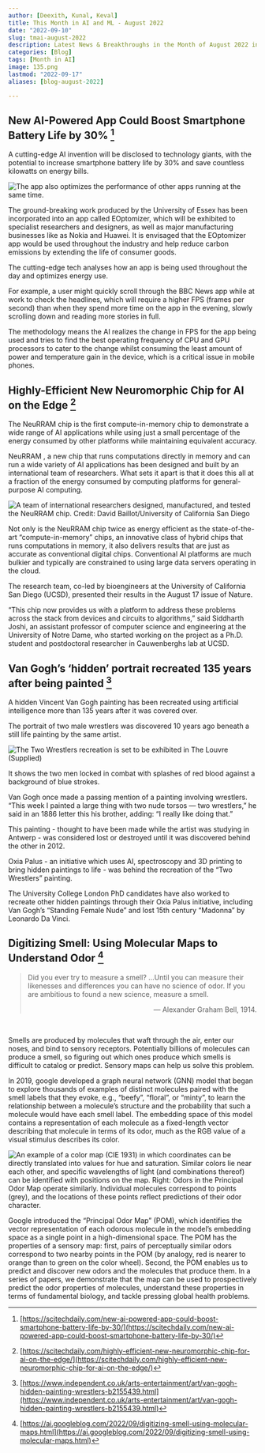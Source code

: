 ```yaml
---
author: [Deexith, Kunal, Keval]
title: This Month in AI and ML - August 2022
date: "2022-09-10"
slug: tmai-august-2022
description: Latest News & Breakthroughs in the Month of August 2022 in AI and ML
categories: [Blog]
tags: [Month in AI]
image: 135.png
lastmod: "2022-09-17"
aliases: [blog-august-2022]

---
```


## New AI-Powered App Could Boost Smartphone Battery Life by 30% [^1]

A cutting-edge AI invention will be disclosed to technology giants, with the potential to increase smartphone battery life by 30% and save countless kilowatts on energy bills.

![The app also optimizes the performance of other apps running at the same time.](AI_Powered_App.jpg "The app also optimizes the performance of other apps running at the same time.")

The ground-breaking work produced by the University of Essex has been incorporated into an app called EOptomizer, which will be exhibited to specialist researchers and designers, as well as major manufacturing businesses like as Nokia and Huawei. It is envisaged that the EOptomizer app would be used throughout the industry and help reduce carbon emissions by extending the life of consumer goods.

The cutting-edge tech analyses how an app is being used throughout the day and optimizes energy use.

For example, a user might quickly scroll through the BBC News app while at work to check the headlines, which will require a higher FPS (frames per second) than when they spend more time on the app in the evening, slowly scrolling down and reading more stories in full.

The methodology means the AI realizes the change in FPS for the app being used and tries to find the best operating frequency of CPU and GPU processors to cater to the change whilst consuming the least amount of power and temperature gain in the device, which is a critical issue in mobile phones.

## Highly-Efficient New Neuromorphic Chip for AI on the Edge [^2]

The NeuRRAM chip is the first compute-in-memory chip to demonstrate a wide range of AI applications while using just a small percentage of the energy consumed by other platforms while maintaining equivalent accuracy.

NeuRRAM , a new chip that runs computations directly in memory and can run a wide variety of AI applications has been designed and built by an international team of researchers. What sets it apart is that it does this all at a fraction of the energy consumed by computing platforms for general-purpose AI computing.


![ A team of international researchers designed, manufactured, and tested the NeuRRAM chip. Credit: David Baillot/University of California San Diego ](NeuRRAM-Chip.jpg "A team of international researchers designed, manufactured, and tested the NeuRRAM chip. Credit: David Baillot/University of California San Diego")


Not only is the NeuRRAM chip twice as energy efficient as the state-of-the-art “compute-in-memory” chips, an innovative class of hybrid chips that runs computations in memory, it also delivers results that are just as accurate as conventional digital chips. Conventional AI platforms are much bulkier and typically are constrained to using large data servers operating in the cloud.

The research team, co-led by bioengineers at the University of California San Diego (UCSD), presented their results in the August 17 issue of Nature.

“This chip now provides us with a platform to address these problems across the stack from devices and circuits to algorithms,” said Siddharth Joshi, an assistant professor of computer science and engineering at the University of Notre Dame, who started working on the project as a Ph.D. student and postdoctoral researcher in Cauwenberghs lab at UCSD.


## Van Gogh’s ‘hidden’ portrait recreated 135 years after being painted [^3]

A hidden Vincent Van Gogh painting has been recreated using artificial intelligence more than 135 years after it was covered over.

The portrait of two male wrestlers was discovered 10 years ago beneath a still life painting by the same artist.

![The Two Wrestlers recreation is set to be exhibited in The Louvre (Supplied)](135.png "The Two Wrestlers recreation is set to be exhibited in The Louvre (Supplied)")

It shows the two men locked in combat with splashes of red blood against a background of blue strokes.

Van Gogh once made a passing mention of a painting involving wrestlers. “This week I painted a large thing with two nude torsos — two wrestlers,” he said in an 1886 letter this his brother, adding: “I really like doing that.”

This painting - thought to have been made while the artist was studying in Antwerp - was considered lost or destroyed until it was discovered behind the other in 2012.

Oxia Palus - an initiative which uses AI, spectroscopy and 3D printing to bring hidden paintings to life - was behind the recreation of the “Two Wrestlers” painting.

The University College London PhD candidates have also worked to recreate other hidden paintings through their Oxia Palus initiative, including Van Gogh’s “Standing Female Nude” and lost 15th century “Madonna” by Leonardo Da Vinci.


## Digitizing Smell: Using Molecular Maps to Understand Odor [^4]

>Did you ever try to measure a smell? …Until you can measure their likenesses and differences you can have no science of odor. If you are ambitious to found a new science, measure a smell.
><div align="right">— Alexander Graham Bell, 1914.</div>
&nbsp;

Smells are produced by molecules that waft through the air, enter our noses, and bind to sensory receptors. Potentially billions of molecules can produce a smell, so figuring out which ones produce which smells is difficult to catalog or predict. Sensory maps can help us solve this problem.

In 2019, google developed a graph neural network (GNN) model that began to explore thousands of examples of distinct molecules paired with the smell labels that they evoke, e.g., “beefy”, “floral”, or “minty”, to learn the relationship between a molecule’s structure and the probability that such a molecule would have each smell label. The embedding space of this model contains a representation of each molecule as a fixed-length vector describing that molecule in terms of its odor, much as the RGB value of a visual stimulus describes its color.


![ An example of a color map (CIE 1931) in which coordinates can be directly translated into values for hue and saturation. Similar colors lie near each other, and specific wavelengths of light (and combinations thereof) can be identified with positions on the map. Right: Odors in the Principal Odor Map operate similarly. Individual molecules correspond to points (grey), and the locations of these points reflect predictions of their odor character. ](POM.jpg "An example of a color map (CIE 1931) in which coordinates can be directly translated into values for hue and saturation. Similar colors lie near each other, and specific wavelengths of light (and combinations thereof) can be identified with positions on the map. Right: Odors in the Principal Odor Map operate similarly. Individual molecules correspond to points (grey), and the locations of these points reflect predictions of their odor character.")

Google introduced the “Principal Odor Map” (POM), which identifies the vector representation of each odorous molecule in the model’s embedding space as a single point in a high-dimensional space. The POM has the properties of a sensory map: first, pairs of perceptually similar odors correspond to two nearby points in the POM (by analogy, red is nearer to orange than to green on the color wheel). Second, the POM enables us to predict and discover new odors and the molecules that produce them. In a series of papers, we demonstrate that the map can be used to prospectively predict the odor properties of molecules, understand these properties in terms of fundamental biology, and tackle pressing global health problems.

[^1]:  [https://scitechdaily.com/new-ai-powered-app-could-boost-smartphone-battery-life-by-30/](https://scitechdaily.com/new-ai-powered-app-could-boost-smartphone-battery-life-by-30/)
[^2]:  [https://scitechdaily.com/highly-efficient-new-neuromorphic-chip-for-ai-on-the-edge/](https://scitechdaily.com/highly-efficient-new-neuromorphic-chip-for-ai-on-the-edge/)
[^3]:  [https://www.independent.co.uk/arts-entertainment/art/van-gogh-hidden-painting-wrestlers-b2155439.html](https://www.independent.co.uk/arts-entertainment/art/van-gogh-hidden-painting-wrestlers-b2155439.html)
[^4]:  [https://ai.googleblog.com/2022/09/digitizing-smell-using-molecular-maps.html](https://ai.googleblog.com/2022/09/digitizing-smell-using-molecular-maps.html)